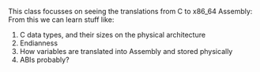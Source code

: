 
This class focusses on seeing the translations from C to x86_64 Assembly:
From this we can learn stuff like:
1. C data types, and their sizes on the physical architecture
2. Endianness
3. How variables are translated into Assembly and stored physically
4. ABIs probably?